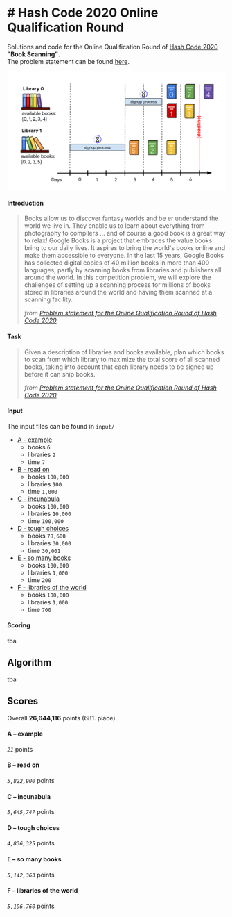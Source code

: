 # \# Hash Code 2020 Online Qualification Round

Solutions and code for the Online Qualification Round of [Hash Code 2020](https://codingcompetitions.withgoogle.com/hashcode) **"Book Scanning"**.  
The problem statement can be found [here](hashcode_2020_online_qualification_round.pdf).

![Hash Code 2020 Online Qualification Round Teaser](online_qualification_round_teaser.png)

#### Introduction

> Books allow us to discover fantasy worlds and be er understand the world we live in.
  They enable us to learn about everything from photography to compilers ... and of
  course a good book is a great way to relax!
  Google Books is a project that embraces the value books bring to our daily lives.
  It aspires to bring the world's books online and make them accessible to everyone. In the
  last 15 years, Google Books has collected digital copies of 40 million books in more
  than 400 languages, partly by scanning books from libraries and publishers all around
  the world.
  In this competition problem, we will explore the challenges of setting up a scanning
  process for millions of books stored in libraries around the world and having them
  scanned at a scanning facility.
>
> _from [Problem statement for the Online Qualification Round of Hash Code 2020](hashcode_2020_online_qualification_round.pdf)_

#### Task

> Given a description of libraries and books available, plan which books to scan from
  which library to maximize the total score of all scanned books, taking into account that
  each library needs to be signed up before it can ship books.
>
> _from [Problem statement for the Online Qualification Round of Hash Code 2020](hashcode_2020_online_qualification_round.pdf)_

#### Input

The input files can be found in `input/`

- [A - example](input/a.txt)
    * books `6`
    * libraries `2`
    * time `7`
- [B - read on](input/b.txt)
    * books `100,000`
    * libraries `100`
    * time `1,000`
- [C - incunabula](input/c.txt)
    * books `100,000`
    * libraries `10,000`
    * time `100,000`
- [D - tough choices](input/d.txt)
    * books `78,600`
    * libraries `30,000`
    * time `30,001`
- [E - so many books](input/e.txt)
    * books `100,000`
    * libraries `1,000`
    * time `200`  
- [F - libraries of the world](input/f.txt)
    * books `100,000`
    * libraries `1,000`
    * time `700`

#### Scoring

tba

## Algorithm

tba  

## Scores

Overall **26,644,116** points (681. place).

#### A – example

_`21`_ points

#### B – read on

_`5,822,900`_ points

#### C – incunabula

_`5,645,747`_ points

#### D – tough choices

_`4,836,325`_ points

####  E – so many books

_`5,142,363`_ points

#### F – libraries of the world

_`5,196,760`_ points
